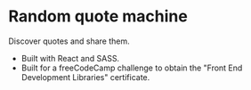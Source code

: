 # Random quote machine

Discover quotes and share them.

- Built with React and SASS.
- Built for a freeCodeCamp challenge to obtain the "Front End Development Libraries" certificate.
